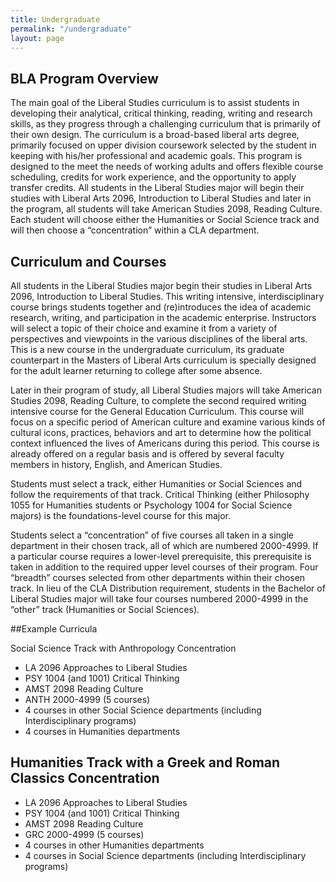 ```yaml
---
title: Undergraduate
permalink: "/undergraduate"
layout: page
---
```


## BLA Program Overview

The main goal of the Liberal Studies curriculum is to assist students in developing their analytical, critical thinking, reading, writing and research skills, as they progress through a challenging curriculum that is primarily of their own design. The curriculum is a broad-based liberal arts degree, primarily focused on upper division coursework selected by the student in keeping with his/her professional and academic goals. This program is designed to the meet the needs of working adults and offers flexible course scheduling, credits for work experience, and the opportunity to apply transfer credits. All students in the Liberal Studies major will begin their studies with Liberal Arts 2096, Introduction to Liberal Studies and later in the program, all students will take American Studies 2098, Reading Culture. Each student will choose either the Humanities or Social Science track and will then choose a “concentration” within a CLA department.

## Curriculum and Courses

All students in the Liberal Studies major begin their studies in Liberal Arts 2096, Introduction to Liberal Studies. This writing intensive, interdisciplinary course brings students together and (re)introduces the idea of academic research, writing, and participation in the academic enterprise. Instructors will select a topic of their choice and examine it from a variety of perspectives and viewpoints in the various disciplines of the liberal arts. This is a new course in the undergraduate curriculum, its graduate counterpart in the Masters of Liberal Arts curriculum is specially designed for the adult learner returning to college after some absence.

Later in their program of study, all Liberal Studies majors will take American Studies 2098, Reading Culture, to complete the second required writing intensive course for the General Education Curriculum. This course will focus on a specific period of American culture and examine various kinds of cultural icons, practices, behaviors and art to determine how the political context influenced the lives of Americans during this period. This course is already offered on a regular basis and is offered by several faculty members in history, English, and American Studies.

Students must select a track, either Humanities or Social Sciences and follow the requirements of that track. Critical Thinking (either Philosophy 1055 for Humanities students or Psychology 1004 for Social Science majors) is the foundations-level course for this major.

Students select a “concentration” of five courses all taken in a single department in their chosen track, all of which are numbered 2000-4999. If a particular course requires a lower-level prerequisite, this prerequisite is taken in addition to the required upper level courses of their program. Four “breadth” courses selected from other departments within their chosen track. In lieu of the CLA Distribution requirement, students in the Bachelor of Liberal Studies major will take four courses numbered 2000-4999 in the “other” track (Humanities or Social Sciences).

##Example Curricula

Social Science Track with Anthropology Concentration

- LA 2096 Approaches to Liberal Studies
- PSY 1004 (and 1001) Critical Thinking
- AMST 2098 Reading Culture
- ANTH 2000-4999 (5 courses)
- 4 courses in other Social Science departments (including Interdisciplinary programs)
- 4 courses in Humanities departments

## Humanities Track with a Greek and Roman Classics Concentration

- LA 2096 Approaches to Liberal Studies
- PSY 1004 (and 1001) Critical Thinking
- AMST 2098 Reading Culture
- GRC 2000-4999 (5 courses)
- 4 courses in other Humanities  departments
- 4 courses in Social Science departments (including Interdisciplinary programs)

